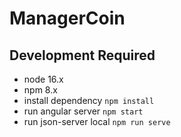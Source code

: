 # ManagerCoin

## Development Required

- node 16.x
- npm 8.x
- install dependency `npm install`
- run angular server `npm start`
- run json-server local `npm run serve`



